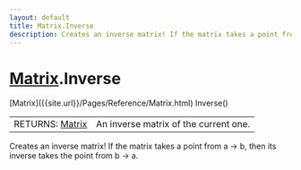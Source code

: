 ```yaml
---
layout: default
title: Matrix.Inverse
description: Creates an inverse matrix! If the matrix takes a point from a -> b, then its inverse takes the point from b -> a.
---
```

# [Matrix]({{site.url}}/Pages/Reference/Matrix.html).Inverse

<div class='signature' markdown='1'>
[Matrix]({{site.url}}/Pages/Reference/Matrix.html) Inverse()
</div>

|  |  |
|--|--|
|RETURNS: [Matrix]({{site.url}}/Pages/Reference/Matrix.html)|An inverse matrix of the current one.|

Creates an inverse matrix! If the matrix takes a point from a -> b, then
its inverse takes the point from b -> a.



